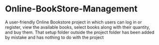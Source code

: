 # Online-BookStore-Management
A user-friendly Online Bookstore project in which users can log in or register, view the available books, select books along with their quantity, and buy them. That setup folder outside the project folder has been added by mistake and has nothing to do with the project
